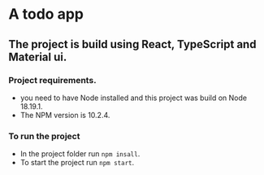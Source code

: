 # A todo app 

## The project is build using React, TypeScript and Material ui.

### Project requirements.
- you need to have Node installed and this project was build on Node 18.19.1.
- The NPM version is 10.2.4.

### To run the project 
- In the project folder run `npm insall`.
- To start the project run `npm start`.
